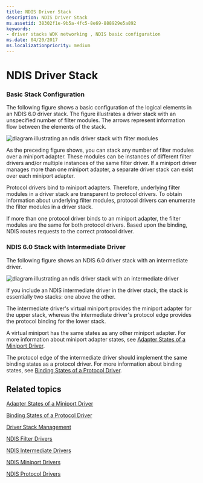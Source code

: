 ```yaml
---
title: NDIS Driver Stack
description: NDIS Driver Stack
ms.assetid: 38302f1e-9b5a-4fc5-8e69-888929e5a892
keywords:
- driver stacks WDK networking , NDIS basic configuration
ms.date: 04/20/2017
ms.localizationpriority: medium
---
```


# NDIS Driver Stack





### Basic Stack Configuration

The following figure shows a basic configuration of the logical elements in an NDIS 6.0 driver stack. The figure illustrates a driver stack with an unspecified number of filter modules. The arrows represent information flow between the elements of the stack.

![diagram illustrating an ndis driver stack with filter modules](images/filterstack.png)

As the preceding figure shows, you can stack any number of filter modules over a miniport adapter. These modules can be instances of different filter drivers and/or multiple instances of the same filter driver. If a miniport driver manages more than one miniport adapter, a separate driver stack can exist over each miniport adapter.

Protocol drivers bind to miniport adapters. Therefore, underlying filter modules in a driver stack are transparent to protocol drivers. To obtain information about underlying filter modules, protocol drivers can enumerate the filter modules in a driver stack.

If more than one protocol driver binds to an miniport adapter, the filter modules are the same for both protocol drivers. Based upon the binding, NDIS routes requests to the correct protocol driver.

### <a href="" id="ndis-6-0-stack-with-intermediate-driver"></a>NDIS 6.0 Stack with Intermediate Driver

The following figure shows an NDIS 6.0 driver stack with an intermediate driver.

![diagram illustrating an ndis driver stack with an intermediate driver](images/imstack.png)

If you include an NDIS intermediate driver in the driver stack, the stack is essentially two stacks: one above the other.

The intermediate driver's virtual miniport provides the miniport adapter for the upper stack, whereas the intermediate driver's protocol edge provides the protocol binding for the lower stack.

A virtual miniport has the same states as any other miniport adapter. For more information about miniport adapter states, see [Adapter States of a Miniport Driver](adapter-states-of-a-miniport-driver.md).

The protocol edge of the intermediate driver should implement the same binding states as a protocol driver. For more information about binding states, see [Binding States of a Protocol Driver](binding-states-of-a-protocol-driver.md).

## Related topics


[Adapter States of a Miniport Driver](adapter-states-of-a-miniport-driver.md)

[Binding States of a Protocol Driver](binding-states-of-a-protocol-driver.md)

[Driver Stack Management](driver-stack-management.md)

[NDIS Filter Drivers](ndis-filter-drivers.md)

[NDIS Intermediate Drivers](ndis-intermediate-drivers.md)

[NDIS Miniport Drivers](ndis-miniport-drivers2.md)

[NDIS Protocol Drivers](ndis-protocol-drivers2.md)

 

 






